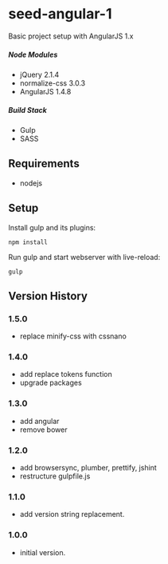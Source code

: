 # seed-angular-1

Basic project setup with AngularJS 1.x

##### Node Modules
* jQuery 2.1.4
* normalize-css 3.0.3
* AngularJS 1.4.8

##### Build Stack
* Gulp
* SASS

## Requirements
* nodejs

## Setup

Install gulp and its plugins:
```
npm install
```

Run gulp and start webserver with live-reload:
```
gulp
```

## Version History

### 1.5.0
* replace minify-css with cssnano

### 1.4.0
* add replace tokens function
* upgrade packages

### 1.3.0
* add angular
* remove bower

### 1.2.0
* add browsersync, plumber, prettify, jshint
* restructure gulpfile.js

### 1.1.0
* add version string replacement.

### 1.0.0
* initial version.